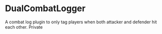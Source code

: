 # DualCombatLogger
A combat log plugin to only tag players when both attacker and defender hit each other. Private

